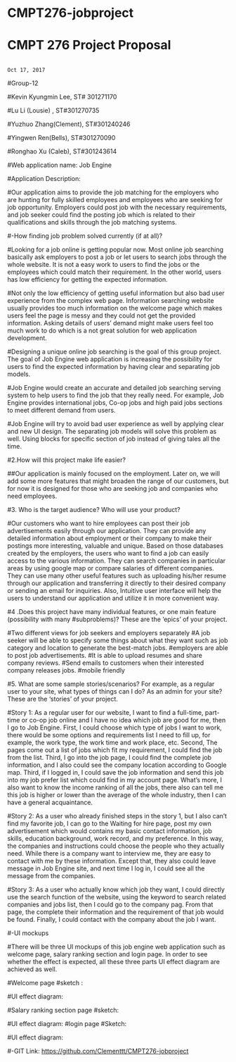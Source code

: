# CMPT276-jobproject
# CMPT 276 Project Proposal                                        
                                                                           Oct 17, 2017

#Group-12


#Kevin Kyungmin Lee, ST# 301271170


#Lu Li (Lousie) , ST#301270735


#Yuzhuo Zhang(Clement), ST#301240246



#Yingwen Ren(Bells),  ST#301270090

#Ronghao Xu (Caleb), ST#301243614

#Web application name:    Job Engine

#Application Description: 
 
#Our application aims to provide the job matching for the employers who are hunting for fully skilled employees and employees who are seeking for job opportunity. Employers could post job with the necessary requirements, and job seeker could find the posting job which is related to their qualifications and skills through the job matching systems.

#-How finding job problem solved currently (if at all)? 

#Looking for a job online is getting popular now.  Most online job searching basically ask employers to post a job or let users to search jobs through the whole website. It is not a easy work to users to find the jobs or the employees  which could match their requirement. In the other world, users has low efficiency  for getting the expected information.  

#Not only the low efficiency of getting useful information but also bad user experience from the complex web page. Information searching website usually provides too much information on the welcome page which makes users feel the page is messy and they could not get the provided information.  Asking details of users’ demand might make users feel too much work to do which is a not great solution for web application development.  

#Designing a unique online job searching is the goal of this group project. The goal of Job Engine web application is increasing the possibility for users to find the expected information by having clear and separating job models. 

#Job Engine would create an accurate and detailed job searching serving system to help users to find the job that they really need. For example, Job Engine provides international jobs, Co-op jobs and high paid jobs sections to meet different demand from users. 

#Job Engine will try to avoid bad user experience as well by applying clear and new UI design. The separating job models will solve this problem as well. Using blocks for specific section of job instead of giving tales all the time.


#2.How will this project make life easier? 

##Our application is mainly focused on the employment. Later on, we will add some more features that might broaden the range of our customers, but for now it is designed for those who are seeking job and companies who need employees.
 

#3. Who is the target audience? Who will use your product? 

#Our customers who want to hire employees can post their job advertisements easily through our application. They can provide any detailed information about employment or their company to make their postings more interesting, valuable and unique. Based on those databases created by the employers, the users who want to find a job can easily access to the various information. They can search companies in particular areas by using google map or compare salaries of different companies. They can use many other useful features such as uploading his/her resume through our application and transferring it directly to their desired company or sending an email for inquiries. Also, Intuitive user interface will help the users to understand our application and utilize it in more convenient way.


#4 .Does this project have many individual features, or one main feature (possibility with many
#subproblems)? These are the ‘epics’ of your project.
    
#Two different views for job seekers and employers separately
#A job seeker will be able to specify some things about what they want such as job category and location to generate the best-match jobs.
#employers are able to post job advertisements.
#It is able to upload resumes and share company reviews. 
#Send emails to customers when their interested company releases jobs.
#mobile friendly

#5. What are some sample stories/scenarios? For example, as a regular user to your site, what types of things can I do? As an admin for your site? These are the ‘stories’ of your project. 
     
#Story 1: As a regular user for our website, I want to find a full-time, part-time or co-op job online and I have no idea which job are good for me, then I go to Job Engine. First, I could choose which type of jobs I want to work, there would be some options and requirements list I need to fill up, for example, the work type, the work time and work place, etc. Second, The pages come out a list of jobs which fit my requirement, I could find the job from the list. Third, I go into the job page, I could find the complete job information, and I also could see the company location according to Google map. Third, if I logged in, I could save the job information and send this job into my job prefer list which could find in my account page. What’s more, I also want to know the income ranking of all the jobs, there also can tell me this job is higher or lower than the average of the whole industry, then I can have a general acquaintance.

#Story 2: As a user who already finished steps in the story 1, but I also can’t find my favorite job, I can go to the Waiting for hire page, post my own advertisement which would contains my basic contact information, job skills, education background, work record, and my preference. In this way, the companies and instructions could choose the people who they actually need. While there is a company want to interview me, they are easy to contact with me by these information. Except that, they also could leave message in Job Engine site, and next time I log in, I could see all the message from the companies. 

#Story 3: As a user who actually know which job they want, I could directly use the search function of the website, using the keyword to search related companies and jobs list, then I could go to the company pag. From that page, the complete their information and the requirement of that job would be found. Finally, I could contact with the company about the job I want.



#-UI mockups
 
#There will be three UI mockups of this job engine web application such as welcome page,  salary ranking section and login page. In order to see whether the effect is expected, all these three parts UI effect diagram are achieved  as well. 

#Welcome page 
#sketch : 

#UI effect diagram:

                 



#Salary ranking section page 
#sketch:



#UI effect diagram:
#login page
#Sketch: 

#UI effect diagram: 



#-GIT Link:  https://github.com/Clementtt/CMPT276-jobproject

